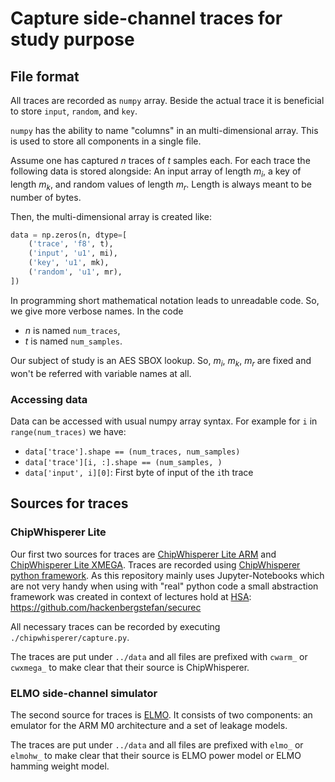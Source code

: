 # Capture side-channel traces for study purpose

## File format

All traces are recorded as `numpy` array.
Beside the actual trace it is beneficial to store `input`, `random`, and `key`.

`numpy` has the ability to name "columns" in an multi-dimensional array.
This is used to store all components in a single file.

Assume one has captured $n$ traces of $t$ samples each.
For each trace the following data is stored alongside:
An input array of length $m_i$, a key of length $m_k$, and random values of length $m_r$.
Length is always meant to be number of bytes.

Then, the multi-dimensional array is created like:

```python
data = np.zeros(n, dtype=[
    ('trace', 'f8', t),
    ('input', 'u1', mi),
    ('key', 'u1', mk),
    ('random', 'u1', mr),
])
```

In programming short mathematical notation leads to unreadable code.
So, we give more verbose names. In the code

- $n$ is named `num_traces`,
- $t$ is named `num_samples`.

Our subject of study is an AES SBOX lookup.
So, $m_i$, $m_k$, $m_r$ are fixed and won't be referred with variable names at all.

### Accessing data

Data can be accessed with usual numpy array syntax.
For example for `i` in `range(num_traces)` we have:

- `data['trace'].shape == (num_traces, num_samples)`
- `data['trace'][i, :].shape == (num_samples, )`
- `data['input', i][0]`: First byte of input of the `i`th trace

## Sources for traces

### ChipWhisperer Lite

Our first two sources for traces are [ChipWhisperer Lite ARM](https://www.newae.com/products/NAE-CWLITE-ARM) and [ChipWhisperer Lite XMEGA](https://www.newae.com/products/NAE-CWLITE-XMEGA).
Traces are recorded using [ChipWhisperer python framework](https://github.com/newaetech/chipwhisperer).
As this repository mainly uses Jupyter-Notebooks which are not very handy when using with "real" python code a small abstraction framework was created in context of lectures hold at [HSA](https://www.hs-augsburg.de/): https://github.com/hackenbergstefan/securec

All necessary traces can be recorded by executing `./chipwhisperer/capture.py`.

The traces are put under `../data` and all files are prefixed with `cwarm_` or `cwxmega_` to make clear that their source is ChipWhisperer.

### ELMO side-channel simulator

The second source for traces is [ELMO](https://github.com/sca-research/ELMO).
It consists of two components: an emulator for the ARM M0 architecture and a set of leakage models.

The traces are put under `../data` and all files are prefixed with `elmo_` or `elmohw_` to make clear that their source is ELMO power model or ELMO hamming weight model.
